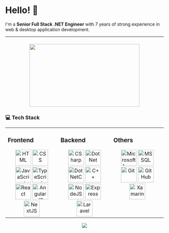 <!-- Add Your Name and Intro Here -->
# Hello! 👋 

I'm a **Senior Full Stack .NET Engineer** with 7 years of strong experience in web & desktop application development.

<!-- Professional Info -->
<!-- I'm a **Life Long Learner** and like to learn something new everyday. I'm currently working as a **Full Stack Developer**. -->

<!-- - ⚙️ Daily tools: `.py`, `.js`, `.ts`, `.sh` -->
<!--
- 🏢 Currently working at **Upwork**
- 💬 Ask me about C#, .NET Core, .NET Framework, ASP.NET Core, (Clean,MVC,Onion) Architechture, Blazor
- 🌱 On the way of learning **Advanced Machine Learning** & **Data Science** (also enjoying _Web Dev_).
- 🔥 I want to have rich knowledge about **Python**, especially **AI** & **ML**.
- 😍 My hobbies are [swimming](https://photos.app.goo.gl/9OVEkdTjmtRPg7vC3) and [reading](https://www.goodreads.com/user/show/19630622-thi-dinh).
- 💌 Contact me at [dark.horse.dev0311@gmail.com](mailto:dark.horse.dev0311@gmail.com).
-->

<!--
![C](https://img.shields.io/badge/c-%2300599C.svg?style=for-the-badge&logo=c&logoColor=white)
![C#](https://img.shields.io/badge/c%23-%23239120.svg?style=for-the-badge&logo=c-sharp&logoColor=white)
![Python](https://img.shields.io/badge/python-3670A0?style=for-the-badge&logo=python&logoColor=ffdd54)
![.Net](https://img.shields.io/badge/.NET-5C2D91?style=for-the-badge&logo=.net&logoColor=white)
![Git](https://img.shields.io/badge/git-%23F05033.svg?style=for-the-badge&logo=git&logoColor=white)
![GitHub](https://img.shields.io/badge/github-%23121011.svg?style=for-the-badge&logo=github&logoColor=white)
-->

---


<h3 align="center">    <img src="https://www.mygo.ge/uploads/blog/1584023795.jpg" width="350px" height="200px" />

    
### 💻 Tech Stack

<table><tr><td valign="top" width="33%">

### Frontend  
<div align="center">  
    <img alt="HTML" height="50" src="https://cdn.jsdelivr.net/gh/devicons/devicon/icons/html5/html5-plain.svg" />
    <img alt="CSS" height="50" src="https://cdn.jsdelivr.net/gh/devicons/devicon/icons/css3/css3-plain.svg" />
    <img alt="JavaScript" height="50" src="https://cdn.jsdelivr.net/gh/devicons/devicon/icons/javascript/javascript-plain.svg" />
    <img alt="TypeScript" height="50" src="https://cdn.jsdelivr.net/gh/devicons/devicon/icons/typescript/typescript-plain.svg" />
    <img alt="React" height="50" src="https://cdn.jsdelivr.net/gh/devicons/devicon/icons/react/react-original.svg" />
    <img alt="AngularJS" height="50" src="https://cdn.jsdelivr.net/gh/devicons/devicon/icons/angularjs/angularjs-original.svg" />
    <img alt="NextJS" height="50" src="https://cdn.jsdelivr.net/gh/devicons/devicon/icons/nextjs/nextjs-original.svg" />
</div>

</td><td valign="top" width="33%">


### Backend  
<div align="center">  
    <img alt="CSharp" height="50" src="https://cdn.jsdelivr.net/gh/devicons/devicon/icons/csharp/csharp-original.svg" />
    <img alt="DotNet" height="50" src="https://cdn.jsdelivr.net/gh/devicons/devicon/icons/dot-net/dot-net-original-wordmark.svg" />
    <img alt="DotNetCore" height="50" src="https://cdn.jsdelivr.net/gh/devicons/devicon/icons/dotnetcore/dotnetcore-original.svg" />
    <img alt="C++" height="50" src="https://cdn.jsdelivr.net/gh/devicons/devicon/icons/cplusplus/cplusplus-line.svg" />
    <img alt="NodeJS" height="50" src="https://cdn.jsdelivr.net/gh/devicons/devicon/icons/nodejs/nodejs-original.svg" />
    <img alt="Express" height="50" src="https://cdn.jsdelivr.net/gh/devicons/devicon/icons/express/express-original.svg" />
    <img alt="Laravel" height="50" src="https://cdn.jsdelivr.net/gh/devicons/devicon/icons/laravel/laravel-plain.svg" />
</div>

</td><td valign="top" width="33%">


### Others
<div align="center">
    <img alt="Microsoft Azure" height="50" src="https://cdn.jsdelivr.net/gh/devicons/devicon/icons/azure/azure-plain.svg" />
    <img alt="MSSQL" height="50" src="https://cdn.jsdelivr.net/gh/devicons/devicon/icons/microsoftsqlserver/microsoftsqlserver-plain.svg" />
    <img alt="Git" height="50" src="https://cdn.jsdelivr.net/gh/devicons/devicon/icons/git/git-original.svg" />
    <img alt="GitHub" height="50" src="https://cdn.jsdelivr.net/gh/devicons/devicon/icons/github/github-original.svg" />
    <img alt="Xamarin" height="50" src="https://cdn.jsdelivr.net/gh/devicons/devicon/icons/xamarin/xamarin-original.svg" />
</div>

</td></tr></table>  

<p align="center">
     <img src="https://capsule-render.vercel.app/api?type=waving&color=gradient&height=100&section=footer"/>
</p>

<!--
<img align="left" alt="CSharp" width="30px" style="padding-right:10px;" src="https://cdn.jsdelivr.net/gh/devicons/devicon/icons/csharp/csharp-original.svg" />
<img align="left" alt="DotNet" width="30px" style="padding-right:10px;" src="https://cdn.jsdelivr.net/gh/devicons/devicon/icons/dot-net/dot-net-original-wordmark.svg" />
<img align="left" alt="DotNetCore" width="30px" style="padding-right:10px;" src="https://cdn.jsdelivr.net/gh/devicons/devicon/icons/dotnetcore/dotnetcore-original.svg" />
<img align="left" alt="Xamarin" width="30px" style="padding-right:10px;" src="https://cdn.jsdelivr.net/gh/devicons/devicon/icons/xamarin/xamarin-original.svg" />
<img align="left" alt="C++" width="30px" style="padding-right:10px;" src="https://cdn.jsdelivr.net/gh/devicons/devicon/icons/cplusplus/cplusplus-line.svg" />
<img align="left" alt="HTML" width="30px" style="padding-right:10px;" src="https://cdn.jsdelivr.net/gh/devicons/devicon/icons/html5/html5-plain.svg" />
<img align="left" alt="CSS" width="30px" style="padding-right:10px;" src="https://cdn.jsdelivr.net/gh/devicons/devicon/icons/css3/css3-plain.svg" />
<img align="left" alt="JavaScript" width="30px" style="padding-right:10px;" src="https://cdn.jsdelivr.net/gh/devicons/devicon/icons/javascript/javascript-plain.svg" />
<img align="left" alt="TypeScript" width="30px" style="padding-right:10px;" src="https://cdn.jsdelivr.net/gh/devicons/devicon/icons/typescript/typescript-plain.svg" />
<img align="left" alt="NodeJS" width="30px" style="padding-right:10px;" src="https://cdn.jsdelivr.net/gh/devicons/devicon/icons/nodejs/nodejs-original.svg" />
<img align="left" alt="React" width="30px" style="padding-right:10px;" src="https://cdn.jsdelivr.net/gh/devicons/devicon/icons/react/react-original.svg" />
<img align="left" alt="AngularJS" width="30px" style="padding-right:10px;" src="https://cdn.jsdelivr.net/gh/devicons/devicon/icons/angularjs/angularjs-original.svg" />
<img align="left" alt="NextJS" width="30px" style="padding-right:10px;" src="https://cdn.jsdelivr.net/gh/devicons/devicon/icons/nextjs/nextjs-original.svg" />
<img align="left" alt="Git" width="30px" style="padding-right:10px;" src="https://cdn.jsdelivr.net/gh/devicons/devicon/icons/git/git-original.svg" />
<img align="left" alt="GitHub" width="30px" style="padding-right:10px;" src="https://cdn.jsdelivr.net/gh/devicons/devicon/icons/github/github-original.svg" />
<img align="left" alt="MSSQL" width="30px" style="padding-right:10px;" src="https://cdn.jsdelivr.net/gh/devicons/devicon/icons/microsoftsqlserver/microsoftsqlserver-plain.svg" />
<br/><br/>
-->

    
<!-- #
<img align="center" alt="GIF" src="https://raw.githubusercontent.com/devSouvik/devSouvik/master/gif3.gif" width="150" height="100"/>
<br/> -->


<!--
````js
// my life cycle

while ($me.isAlive())
{
    $me.eat();
    $me.sleep();
    $me.code();
    $me.repeat();
    
}
````
-->


<!--
## My main skills related .NET

- Web Development <br />
ASP.NET Web API + React / Angular / Vue <br />
ASp.NET MVC + Razor / Blazor <br />
Entity Framework

- Desktop App Development <br />
Windows Presentation Foundation <br />
Windows Forms <br />
Universal Windows Platform <br />

- Mobile App Development <br />
Xamarin <br />
.NET MAUI <br />


## My other skills
- HTML5, CSS 3, TypeScript
- gRPC, GraphQL
- Microsoft SQL Server, PostgreSQL, MySQL, MongoDB
- Aamzon Web Services, Microsoft Azure
-->

<!-- More about me -->
<!-- <br /><br /> -->
<!-- More about me 👉 https://DarkHorse0311.github.io -->


<!-- #
![GitHub stats](https://github-readme-stats.vercel.app/api?username=DarkHorse0311&show_icons=true&theme=gruvbox)
![](https://github-readme-streak-stats.herokuapp.com/?user=Long Hai&theme=radical&hide_border=false)<br/>
![](https://github-readme-stats.vercel.app/api/top-langs/?username=DarkHorse0311&theme=radical&hide_border=false&include_all_commits=false&count_private=true&layout=compact) -->

